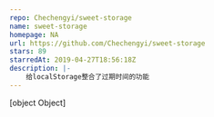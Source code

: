 ```yaml
---
repo: Chechengyi/sweet-storage
name: sweet-storage
homepage: NA
url: https://github.com/Chechengyi/sweet-storage
stars: 89
starredAt: 2019-04-27T18:56:18Z
description: |-
    给localStorage整合了过期时间的功能
---
```


[object Object]
